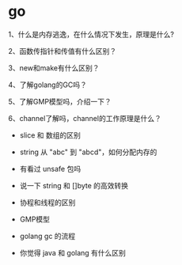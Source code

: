 # go

1、什么是内存逃逸，在什么情况下发生，原理是什么? 

 2、函数传指针和传值有什么区别？ 

 3、new和make有什么区别？ 

 4、了解golang的GC吗？ 

 5、了解GMP模型吗，介绍一下？ 

 6、channel了解吗，channel的工作原理是什么？

- slice 和 数组的区别

- string 从 "abc" 到 "abcd"，如何分配内存的
- 有看过 unsafe 包吗

- 说一下 string 和 []byte 的高效转换
- 协程和线程的区别

- GMP模型
- golang gc 的流程

- 你觉得 java 和 golang 有什么区别